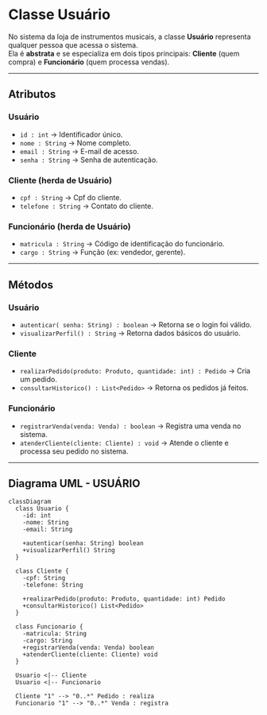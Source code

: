 # Classe Usuário

No sistema da loja de instrumentos musicais, a classe **Usuário** representa qualquer pessoa que acessa o sistema.  
Ela é **abstrata** e se especializa em dois tipos principais: **Cliente** (quem compra) e **Funcionário** (quem processa vendas).

---

## Atributos
### Usuário
- `id : int` → Identificador único.  
- `nome : String` → Nome completo.  
- `email : String` → E-mail de acesso.  
- `senha : String` → Senha de autenticação.  

### Cliente (herda de Usuário)
- `cpf : String` → Cpf do cliente.  
- `telefone : String` → Contato do cliente.  

### Funcionário (herda de Usuário)
- `matricula : String` → Código de identificação do funcionário.  
- `cargo : String` → Função (ex: vendedor, gerente).  

---

## Métodos
### Usuário
- `autenticar( senha: String) : boolean` → Retorna se o login foi válido.  
- `visualizarPerfil() : String` → Retorna dados básicos do usuário.  

### Cliente
- `realizarPedido(produto: Produto, quantidade: int) : Pedido` → Cria um pedido.  
- `consultarHistorico() : List<Pedido>` → Retorna os pedidos já feitos.  

### Funcionário
- `registrarVenda(venda: Venda) : boolean` → Registra uma venda no sistema.  
- `atenderCliente(cliente: Cliente) : void` → Atende o cliente e processa seu pedido no sistema.  

---

## Diagrama UML - USUÁRIO

```mermaid
classDiagram
  class Usuario {
    -id: int
    -nome: String
    -email: String
   
    +autenticar(senha: String) boolean
    +visualizarPerfil() String
  }

  class Cliente {
    -cpf: String
    -telefone: String
    
    +realizarPedido(produto: Produto, quantidade: int) Pedido
    +consultarHistorico() List<Pedido>
  }

  class Funcionario {
    -matricula: String
    -cargo: String
    +registrarVenda(venda: Venda) boolean
    +atenderCliente(cliente: Cliente) void
  }

  Usuario <|-- Cliente
  Usuario <|-- Funcionario

  Cliente "1" --> "0..*" Pedido : realiza
  Funcionario "1" --> "0..*" Venda : registra


